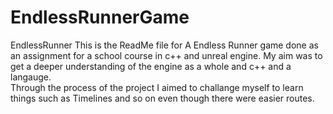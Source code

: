 # EndlessRunnerGame
 EndlessRunner
This is the ReadMe file for A Endless Runner game done as an assignment for a school course in c++ and unreal engine. My aim was to get a deeper understanding of the engine as a whole and c++ and a langauge.  
Through the process of the project I aimed to challange myself to learn things such as Timelines and so on even though there were easier routes.  

